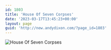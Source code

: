 ```yaml
---
id: 1803
title: 'House Of Seven Corpses'
date: '2023-03-17T13:45:23+00:00'
layout: page
guid: 'http://new.andydixon.com/?page_id=1803'
---
```


![House Of Seven Corpses](https://i0.wp.com/assets.g8x2.ldn.idrivee2-23.com/posters/House%20Of%20Seven%20Corpses%2001.jpg?w=1200&ssl=1 "House Of Seven Corpses")